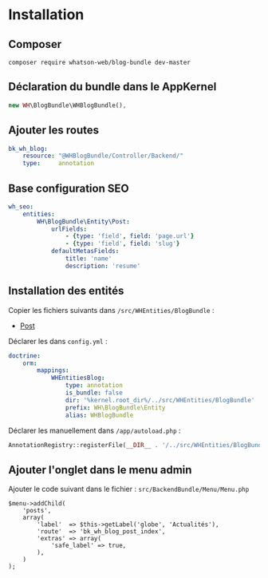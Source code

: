 # Installation
## Composer
`composer require whatson-web/blog-bundle dev-master`

## Déclaration du bundle dans le AppKernel

```php
new WH\BlogBundle\WHBlogBundle(),
```
## Ajouter les routes
```yaml
bk_wh_blog:
    resource: "@WHBlogBundle/Controller/Backend/"
    type:     annotation
```

## Base configuration SEO
```yaml
wh_seo:
    entities:
        WH\BlogBundle\Entity\Post:
            urlFields:
                - {type: 'field', field: 'page.url'}
                - {type: 'field', field: 'slug'}
            defaultMetasFields:
                title: 'name'
                description: 'resume'
```

## Installation des entités
Copier les fichiers suivants dans `/src/WHEntities/BlogBundle` :

- [Post](https://github.com/whatson-web/BlogBundle/tree/master/docs/installation/WHEntities/Post.php)

Déclarer les dans `config.yml` :

```yaml
doctrine:
    orm:
        mappings:
            WHEntitiesBlog:
                type: annotation
                is_bundle: false
                dir: '%kernel.root_dir%/../src/WHEntities/BlogBundle'
                prefix: WH\BlogBundle\Entity
                alias: WHBlogBundle
```

Déclarer les manuellement dans `/app/autoload.php` :

```php
AnnotationRegistry::registerFile(__DIR__ . '/../src/WHEntities/BlogBundle/Post.php');
```
## Ajouter l'onglet dans le menu admin
Ajouter le code suivant dans le fichier : `src/BackendBundle/Menu/Menu.php`

	$menu->addChild(
		'posts',
		array(
			'label'  => $this->getLabel('globe', 'Actualités'),
			'route'  => 'bk_wh_blog_post_index',
			'extras' => array(
				'safe_label' => true,
			),
		)
	);
